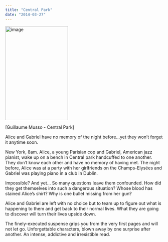 ```yaml
---
title: "Central Park"
date: "2014-03-27"
---
```


<img width="200" height="300" src="https://www.guillaumemusso.com/sites/default/files/images/livres/5637207-656x1024.jpg" alt="image">

\[Guillaume Musso - Central Park]

Alice and Gabriel have no memory of the night before…yet they won’t forget it any­time soon.

New York, 8am. Alice, a young Parisian cop and Gabriel, American jazz pianist, wake up on a bench in Central park hand­cuffed to one another. They don’t know each other and have no memory of having met. The night before, Alice was at a party with her girl­friends on the Champs-Elysées and Gabriel was playing piano in a club in Dublin.

Impossible? And yet… So many ques­tions leave them con­founded. How did they get them­selves into such a dan­gerous sit­u­a­tion? Whose blood has stained Alice’s shirt? Why is one bullet missing from her gun?

Alice and Gabriel are left with no choice but to team up to figure out what is hap­pening to them and get back to their normal lives. What they are going to dis­cover will turn their lives upside down.

The finely-exe­cuted sus­pense grips you from the very first pages and will not let go.
Unforgettable char­ac­ters, blown away by one sur­prise after another.
An intense, addic­tive and irre­sistible read.
